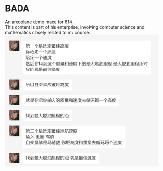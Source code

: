 # BADA
An areoplane demo made for 614.
<br/>
This content is part of his enterprise, involving computer science and mathematics closely related to my course.
<br/>
![image](https://github.com/ToSniperSam/BADA-MODEL/blob/main/python/pic.png)
